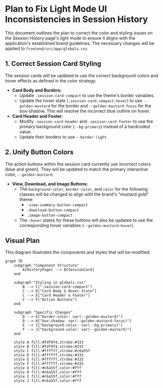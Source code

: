 # Plan to Fix Light Mode UI Inconsistencies in Session History

This document outlines the plan to correct the color and styling issues on the Session History page's light mode to ensure it aligns with the application's established brand guidelines. The necessary changes will be applied to `frontend/src/app/globals.css`.

## 1. Correct Session Card Styling

The session cards will be updated to use the correct background colors and hover effects as defined in the color strategy.

-   **Card Body and Borders:**
    -   Update `.session-card-compact` to use the theme's border variables.
    -   Update the hover state (`.session-card-compact:hover`) to use `--golden-mustard` for the border and `--golden-mustard-focus` for the box-shadow. This will resolve the incorrect blue outline on hover.
-   **Card Header and Footer:**
    -   Modify `.session-card-header` and `.session-card-footer` to use the primary background color (`--bg-primary`) instead of a hardcoded value.
    -   Update their borders to use `--border-light`.

## 2. Unify Button Colors

The action buttons within the session card currently use incorrect colors (blue and green). They will be updated to match the primary interactive color, `--golden-mustard`.

-   **View, Download, and Image Buttons:**
    -   The `background-color`, `border-color`, and `color` for the following classes will be changed to align with the brand's "mustard gold" theme:
        -   `.view-summary-button-compact`
        -   `.download-button-compact`
        -   `.image-button-compact`
    -   The `:hover` states for these buttons will also be updated to use the corresponding hover variables (`--golden-mustard-hover`).

## Visual Plan

This diagram illustrates the components and styles that will be modified:

```mermaid
graph TD
    subgraph "Component Structure"
        A[HistoryPage] --> B[SessionCard]
    end

    subgraph "Styling in globals.css"
        B --> C[".session-card-compact"]
        C --> D["Card Body & Hover State"]
        C --> E["Card Header & Footer"]
        C --> F["Action Buttons"]
    end

    subgraph "Specific Changes"
        D --> G["border-color: var(--golden-mustard)"]
        D --> H["box-shadow: var(--golden-mustard-focus)"]
        E --> I["background-color: var(--bg-primary)"]
        F --> J["background-color: var(--golden-mustard)"]
    end

    style A fill:#fdf9f4,stroke:#333
    style B fill:#fdf9f4,stroke:#333
    style C fill:#ffffff,stroke:#c6a55f
    style D fill:#ffffff,stroke:#333
    style E fill:#ffffff,stroke:#333
    style F fill:#ffffff,stroke:#333
    style G fill:#c6a55f,color:#fff
    style H fill:#c6a55f,color:#fff
    style I fill:#c6a55f,color:#fff
    style J fill:#c6a55f,color:#fff